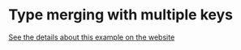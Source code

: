 # Type merging with multiple keys

[See the details about this example on the website](https://the-guild.dev/graphql/stitching/docs/handbook/type-merging-multiple-keys)
